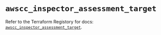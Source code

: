 # `awscc_inspector_assessment_target`

Refer to the Terraform Registory for docs: [`awscc_inspector_assessment_target`](https://registry.terraform.io/providers/hashicorp/awscc/0.70.0/docs/resources/inspector_assessment_target).
